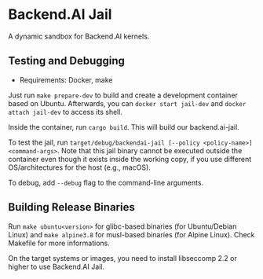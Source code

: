 # Backend.AI Jail

A dynamic sandbox for Backend.AI kernels.

## Testing and Debugging

* Requirements: Docker, make

Just run `make prepare-dev` to build and create a development container based
on Ubuntu.  Afterwards, you can `docker start jail-dev` and `docker
attach jail-dev` to access its shell.

Inside the container, run `cargo build`. This will build our backend.ai-jail.

To test the jail, run `target/debug/backendai-jail [--policy <policy-name>] <command-args>`.
Note that this jail binary cannot be executed outside the container even though
it exists inside the working copy, if you use different OS/architectures for
the host (e.g., macOS).

To debug, add `--debug` flag to the command-line arguments.

## Building Release Binaries

Run `make ubuntu<version>` for glibc-based binaries (for Ubuntu/Debian Linux) and
`make alpine3.8` for musl-based binaries (for Alpine Linux). Check Makefile for more informations.

On the target systems or images, you need to install libseccomp 2.2 or higher
to use Backend.AI Jail.